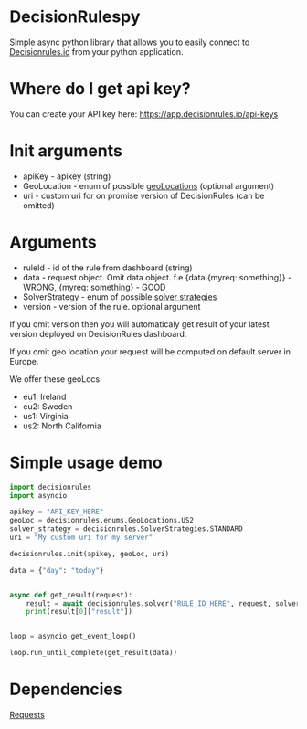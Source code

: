 # DecisionRulespy

Simple async python library that allows you to easily connect to [Decisionrules.io](https://decisionrules.io) from your python application.

# Where do I get api key?

You can create your API key here: https://app.decisionrules.io/api-keys

# Init arguments

* apiKey - apikey (string)
* GeoLocation - enum of possible [geoLocations](https://docs.decisionrules.io/docs/api/geo-location) (optional argument)
* uri - custom uri for on promise version of DecisionRules (can be omitted)

# Arguments

* ruleId - id of the rule from dashboard (string)
* data - request object. Omit data object. f.e {data:{myreq: something}} - WRONG, {myreq: something} - GOOD 
* SolverStrategy - enum of possible [solver strategies](https://docs.decisionrules.io/docs/other/execution-strategy)
* version - version of the rule. optional argument

If you omit version then you will automaticaly get result of your latest version deployed on DecisionRules dashboard.

If you omit geo location your request will be computed on default server in Europe.

We offer these geoLocs:

- eu1: Ireland
- eu2: Sweden
- us1: Virginia
- us2: North California

# Simple usage demo

````python
import decisionrules
import asyncio

apikey = "API_KEY_HERE"
geoLoc = decisionrules.enums.GeoLocations.US2
solver_strategy = decisionrules.SolverStrategies.STANDARD
uri = "My custom uri for my server"

decisionrules.init(apikey, geoLoc, uri)

data = {"day": "today"}


async def get_result(request):
    result = await decisionrules.solver("RULE_ID_HERE", request, solver_strategy)
    print(result[0]["result"])


loop = asyncio.get_event_loop()

loop.run_until_complete(get_result(data))
````

# Dependencies

[Requests](https://pypi.org/project/requests/)
